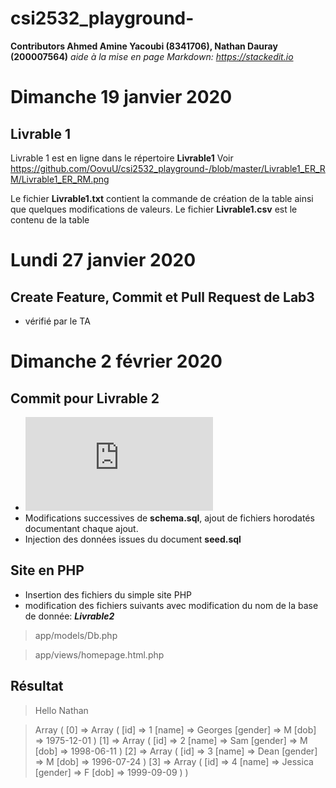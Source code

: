 # csi2532_playground-

**Contributors
Ahmed Amine Yacoubi (8341706), Nathan Dauray (200007564)**
*aide à la mise en page Markdown: https://stackedit.io*

# Dimanche 19 janvier 2020
## Livrable 1
Livrable 1 est en ligne dans le répertoire **Livrable1**
Voir https://github.com/OovuU/csi2532_playground-/blob/master/Livrable1_ER_RM/Livrable1_ER_RM.png

Le fichier **Livrable1.txt** contient la commande de création de la table ainsi que quelques modifications de valeurs.
Le fichier **Livrable1.csv** est le contenu de la table

# Lundi 27 janvier 2020
## Create Feature, Commit et Pull Request de Lab3
- vérifié par le TA

# Dimanche 2 février 2020
## Commit pour **Livrable 2**
- ![Brouillon de ce à quoi le diagrame ER devrait ressembler (à verifier), /Livrable2/Livrable 2_brouillon_ER.pdf](https://github.com/OovuU/csi2532_playground-/blob/Nathan_Lab_3/Livrable2/Livrable%202_brouillon_ER.pdf)
- Modifications successives de **schema.sql**, ajout de fichiers horodatés documentant chaque ajout.
- Injection des données issues du document **seed.sql**


## Site en PHP
- Insertion des fichiers du simple site PHP
- modification des fichiers suivants avec modification du nom de la base de donnée: ***Livrable2***
> app/models/Db.php

> app/views/homepage.html.php

## Résultat 
>Hello Nathan

>Array ( [0] => Array ( [id] => 1 [name] => Georges [gender] => M [dob] => 1975-12-01 ) [1] => Array ( [id] => 2 [name] => Sam [gender] => M [dob] => 1998-06-11 ) [2] => Array ( [id] => 3 [name] => Dean [gender] => M [dob] => 1996-07-24 ) [3] => Array ( [id] => 4 [name] => Jessica [gender] => F [dob] => 1999-09-09 ) )



